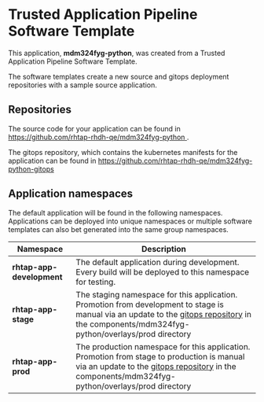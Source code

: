 # Trusted Application Pipeline Software Template

This application, **mdm324fyg-python**, was created from a Trusted Application Pipeline Software Template.

The software templates create a new source and gitops deployment repositories with a sample source application. 

## Repositories

The source code for your application can be found in [https://github.com/rhtap-rhdh-qe/mdm324fyg-python ](https://github.com/rhtap-rhdh-qe/mdm324fyg-python ).
 
The gitops repository, which contains the kubernetes manifests for the application can be found in 
[https://github.com/rhtap-rhdh-qe/mdm324fyg-python-gitops ](https://github.com/rhtap-rhdh-qe/mdm324fyg-python-gitops ) 

## Application namespaces 

The default application will be found in the following namespaces. Applications can be deployed into unique namespaces or multiple software templates can also bet generated into the same group namespaces.  

|  Namespace   |  Description   |  
| -------- | -------- |   
| **rhtap-app-development** | The default application during development. Every build will be deployed to this namespace for testing. | 
| **rhtap-app-stage** | The staging namespace for this application. Promotion from development to stage is manual via an update to the [gitops repository](https://github.com/rhtap-rhdh-qe/mdm324fyg-python-gitops ) in the components/mdm324fyg-python/overlays/prod directory |  
| **rhtap-app-prod** | The production namespace for this application. Promotion from stage to production is manual via an update to the [gitops repository](https://github.com/rhtap-rhdh-qe/mdm324fyg-python-gitops ) in the components/mdm324fyg-python/overlays/prod directory | 